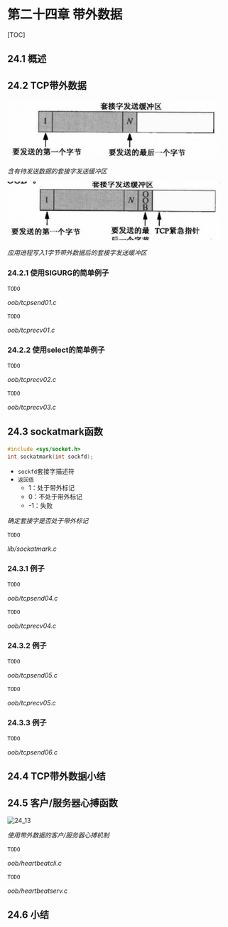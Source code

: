 # 第二十四章 带外数据

[TOC]



## 24.1 概述



## 24.2 TCP带外数据

![24_1](res/24_1.png)

*含有待发送数据的套接字发送缓冲区*

![24_2](res/24_2.png)

*应用进程写入1字节带外数据后的套接字发送缓冲区*

### 24.2.1 使用SIGURG的简单例子

```c++
TODO
```

*oob/tcpsend01.c*

```c++
TODO
```

*oob/tcprecv01.c*

### 24.2.2 使用select的简单例子

```c++
TODO
```

*oob/tcprecv02.c*

```c++
TODO
```

*oob/tcprecv03.c*



## 24.3 sockatmark函数

```c++
#include <sys/socket.h>
int sockatmark(int sockfd);
```

- `sockfd`套接字描述符
- `返回值`
  - 1：处于带外标记
  - 0：不处于带外标记
  - -1：失败

*确定套接字是否处于带外标记*

```c++
TODO
```

*lib/sockatmark.c*

### 24.3.1 例子

```c++
TODO
```

*oob/tcpsend04.c*

```c++
TODO
```

*oob/tcprecv04.c*

### 24.3.2 例子

```c++
TODO
```

*oob/tcpsend05.c*

```c++
TODO
```

*oob/tcprecv05.c*

### 24.3.3 例子

```c++
TODO
```

*oob/tcpsend06.c*



## 24.4 TCP带外数据小结



## 24.5 客户/服务器心搏函数

![24_13](res/21_13.png)

*使用带外数据的客户/服务器心搏机制*

```c++
TODO
```

*oob/heartbeatcli.c*

```c++
TODO
```

*oob/heartbeatserv.c*



## 24.6 小结

